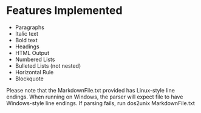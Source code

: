 # Features Implemented

* Paragraphs
* Italic text
* Bold text
* Headings
* HTML Output
* Numbered Lists
* Bulleted Lists (not nested)
* Horizontal Rule
* Blockquote

Please note that the MarkdownFile.txt provided has Linux-style line endings. When running on Windows, the parser will expect file to have Windows-style line endings.
If parsing fails, run dos2unix MarkdownFile.txt